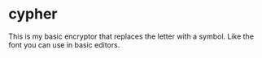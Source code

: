 # cypher

This is my basic encryptor that replaces the letter with a symbol.
Like the font you can use in basic editors.
